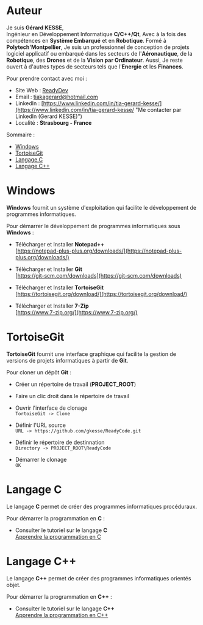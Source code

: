 # Auteur

Je suis **Gérard KESSE**,  
Ingénieur en Développement Informatique **C/C++/Qt**, Avec à la fois des compétences en **Système Embarqué** et en **Robotique**. Formé à **Polytech'Montpellier**, Je suis un professionnel de conception de projets logiciel applicatif ou embarqué dans les secteurs de l'**Aéronautique**, de la **Robotique**, des **Drones** et de la **Vision par Ordinateur**. Aussi, Je reste ouvert à d'autres types de secteurs tels que l'**Energie** et les **Finances**.

Pour prendre contact avec moi :

* Site Web : [ReadyDev](http://readydev.ovh "Accéder à mon site web (ReadyDev)")
* Email : [tiakagerard@hotmail.com](mailto:tiakagerard@hotmail.com?subject=Contact&body=Bonjour "Me contacter par email")
* LinkedIn : [https://www.linkedin.com/in/tia-gerard-kesse/](https://www.linkedin.com/in/tia-gerard-kesse/ "Me contacter par LinkedIn (Gerard KESSE)")
* Localité : **Strasbourg - France**

Sommaire :

* [Windows](#windows)
* [TortoiseGit](#tortoisegit)
* [Langage C](#langage-c)
* [Langage C++](#langage-c1)

# Windows

**Windows** fournit un système d'exploitation qui facilite le développement de programmes informatiques.

Pour démarrer le développement de programmes informatiques sous **Windows** :

* Télécharger et Installer **Notepad++**  
[https://notepad-plus-plus.org/downloads/](https://notepad-plus-plus.org/downloads/)  
  
* Télécharger et Installer **Git**  
[https://git-scm.com/downloads](https://git-scm.com/downloads)  
  
* Télécharger et Installer **TortoiseGit**  
[https://tortoisegit.org/download/](https://tortoisegit.org/download/)  

* Télécharger et Installer **7-Zip**  
[https://www.7-zip.org/](https://www.7-zip.org/)  

# TortoiseGit

**TortoiseGit** fournit une interface graphique qui facilite la gestion de versions de projets informatiques à partir de **Git**.

Pour cloner un dépôt **Git** :

* Créer un répertoire de travail (**PROJECT_ROOT**)
* Faire un clic droit dans le répertoire de travail

* Ouvrir l'interface de clonage  
`TortoiseGit -> Clone`

* Définir l'URL source  
`URL -> https://github.com/gkesse/ReadyCode.git`

* Définir le répertoire de destinnation  
`Directory -> PROJECT_ROOT\ReadyCode`

* Démarrer le clonage  
`OK`

# Langage C

Le langage **C** permet de créer des programmes informatiques procéduraux.

Pour démarrer la programmation en **C** :

* Consulter le tutoriel sur le langage **C**  
[Apprendre la programmation en C](https://github.com/gkesse/ReadyCode/tree/main/app/c)  

# Langage C++

Le langage **C++** permet de créer des programmes informatiques orientés objet.

Pour démarrer la programmation en **C++** :

* Consulter le tutoriel sur le langage **C++**  
[Apprendre la programmation en C++](https://github.com/gkesse/ReadyCode/tree/main/app/cpp)  
